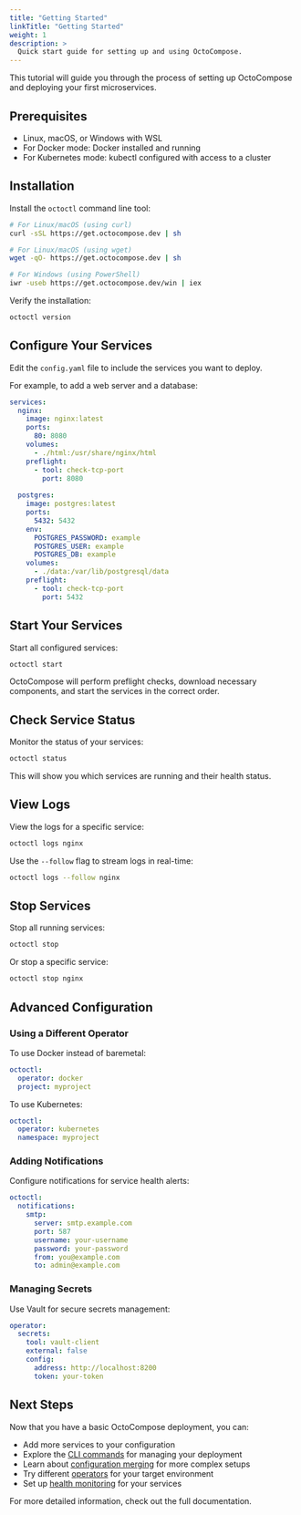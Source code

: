```yaml
---
title: "Getting Started"
linkTitle: "Getting Started"
weight: 1
description: >
  Quick start guide for setting up and using OctoCompose.
---
```


This tutorial will guide you through the process of setting up OctoCompose and deploying your first microservices.

## Prerequisites

- Linux, macOS, or Windows with WSL
- For Docker mode: Docker installed and running
- For Kubernetes mode: kubectl configured with access to a cluster

## Installation

Install the `octoctl` command line tool:

```bash
# For Linux/macOS (using curl)
curl -sSL https://get.octocompose.dev | sh

# For Linux/macOS (using wget)
wget -qO- https://get.octocompose.dev | sh

# For Windows (using PowerShell)
iwr -useb https://get.octocompose.dev/win | iex
```

Verify the installation:

```bash
octoctl version
```

## Configure Your Services

Edit the `config.yaml` file to include the services you want to deploy. 

For example, to add a web server and a database:

```yaml
services:
  nginx:
    image: nginx:latest
    ports:
      80: 8080
    volumes:
      - ./html:/usr/share/nginx/html
    preflight:
      - tool: check-tcp-port
        port: 8080
    
  postgres:
    image: postgres:latest
    ports:
      5432: 5432
    env:
      POSTGRES_PASSWORD: example
      POSTGRES_USER: example
      POSTGRES_DB: example
    volumes:
      - ./data:/var/lib/postgresql/data
    preflight:
      - tool: check-tcp-port
        port: 5432
```

## Start Your Services

Start all configured services:

```bash
octoctl start
```

OctoCompose will perform preflight checks, download necessary components, and start the services in the correct order.

## Check Service Status

Monitor the status of your services:

```bash
octoctl status
```

This will show you which services are running and their health status.

## View Logs

View the logs for a specific service:

```bash
octoctl logs nginx
```

Use the `--follow` flag to stream logs in real-time:

```bash
octoctl logs --follow nginx
```

## Stop Services

Stop all running services:

```bash
octoctl stop
```

Or stop a specific service:

```bash
octoctl stop nginx
```

## Advanced Configuration

### Using a Different Operator

To use Docker instead of baremetal:

```yaml
octoctl:
  operator: docker
  project: myproject
```

To use Kubernetes:

```yaml
octoctl:
  operator: kubernetes
  namespace: myproject
```

### Adding Notifications

Configure notifications for service health alerts:

```yaml
octoctl:
  notifications:
    smtp:
      server: smtp.example.com
      port: 587
      username: your-username
      password: your-password
      from: you@example.com
      to: admin@example.com
```

### Managing Secrets

Use Vault for secure secrets management:

```yaml
operator:
  secrets:
    tool: vault-client
    external: false
    config:
      address: http://localhost:8200
      token: your-token
```

## Next Steps

Now that you have a basic OctoCompose deployment, you can:

- Add more services to your configuration
- Explore the [CLI commands](../cli.md) for managing your deployment
- Learn about [configuration merging](../configuration.md) for more complex setups
- Try different [operators](../operators.md) for your target environment
- Set up [health monitoring](../plugins.md#tool-plugins) for your services

For more detailed information, check out the full documentation.
